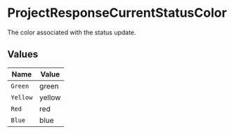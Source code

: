 # ProjectResponseCurrentStatusColor

The color associated with the status update.


## Values

| Name     | Value    |
| -------- | -------- |
| `Green`  | green    |
| `Yellow` | yellow   |
| `Red`    | red      |
| `Blue`   | blue     |